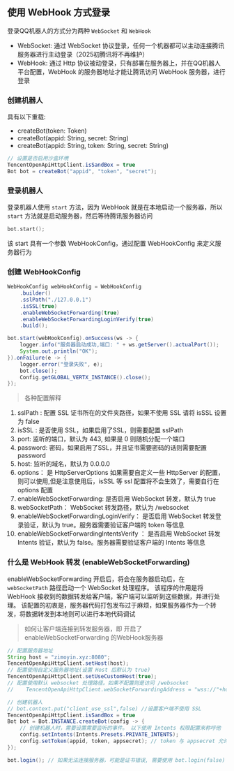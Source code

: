 ## 使用 WebHook 方式登录
登录QQ机器人的方式分为两种 `WebSocket` 和 `WebHook`
* WebSocket: 通过 WebSocket 协议登录，任何一个机器都可以主动连接腾讯服务器进行主动登录（2025初腾讯将不再维护）
* WebHook: 通过 Http 协议被动登录，只有部署在服务器上，并在QQ机器人平台配置，WebHook 的服务器地址才能让腾讯访问 WebHook 服务器，进行登录


### 创建机器人
具有以下重载:
* createBot(token: Token)
* createBot(appid: String, secret: String)
* createBot(appid: String, token: String, secret: String)
```java
// 设置是否启用沙盒环境
TencentOpenApiHttpClient.isSandBox = true
Bot bot = createBot("appid", "token", "secret");
```

### 登录机器人
登录机器人使用 `start` 方法，因为 WebHook 就是在本地启动一个服务器，所以 `start` 方法就是启动服务器，然后等待腾讯服务器访问
```kotlin
bot.start();
```
该 start 具有一个参数 WebHookConfig，通过配置 WebHookConfig 来定义服务器行为

### 创建 WebHookConfig
```java
WebHookConfig webHookConfig = WebHookConfig
    .builder()
    .sslPath("./127.0.0.1")
    .isSSL(true)
    .enableWebSocketForwarding(true)
    .enableWebSocketForwardingLoginVerify(true)
    .build();

bot.start(webHookConfig).onSuccess(ws -> {
    logger.info("服务器启动成功,端口: " + ws.getServer().actualPort());
    System.out.println("OK");
}).onFailure(e -> {
    logger.error("登录失败", e);
    bot.close();
    Config.getGLOBAL_VERTX_INSTANCE().close();
});
```
> 各种配置解释
1. sslPath : 配置 SSL 证书所在的文件夹路径，如果不使用 SSL 请将 isSSL 设置为 false
2. isSSL : 是否使用 SSL，如果启用了SSL，则需要配置 sslPath
3. port: 监听的端口，默认为 443, 如果是 0 则随机分配一个端口
4. password: 密码，如果启用了SSL，并且证书需要密码的话则需要配置 password
5. host: 监听的域名，默认为 0.0.0.0
6. options： 是 HttpServerOptions 如果需要自定义一些 HttpServer 的配置，则可以使用,但是注意使用后，isSSL 等 ssl 配置将不会生效了，需要自行在 options 配置
7. enableWebSocketForwarding: 是否启用 WebSocket 转发，默认为 true
8. webSocketPath： WebSocket 转发路径，默认为 /websocket
9. enableWebSocketForwardingLoginVerify： 是否启用 WebSocket 转发登录验证，默认为 true。服务器需要验证客户端的 token 等信息
10. enableWebSocketForwardingIntentsVerify ： 是否启用 WebSocket 转发 Intents 验证，默认为 false。服务器需要验证客户端的 Intents 等信息

### 什么是 WebHook 转发 (enableWebSocketForwarding)
enableWebSocketForwarding 开启后，将会在服务器启动后，在 `webSocketPath` 路径启动一个 WebSocket 处理程序。
该程序的作用是将 WebHook 接收到的数据转发给客户端，客户端可以监听到这些数据，并进行处理。
该配置的初衷是，服务器代码打包发布过于麻烦，如果服务器作为一个转发，将数据转发到本地则可以进行本地代码调试

> 如何让客户端连接到转发服务器，即 开启了 enableWebSocketForwarding 的WebHook服务器
```java
// 配置服务器地址
String host = "zimoyin.xyz:8080";
TencentOpenApiHttpClient.setHost(host);
// 配置使用自定义服务器地址(设置 Host 后默认为 true)
TencentOpenApiHttpClient.setUseCustomHost(true);
// 配置使用默认 websocket 处理路径。如果不配置则是访问 /websocket
//    TencentOpenApiHttpClient.webSocketForwardingAddress = "wss://"+host+"/ws"

// 创建机器人
// bot.context.put("client_use_ssl",false) //设置客户端不使用 SSL
TencentOpenApiHttpClient.isSandBox = true
Bot bot = Bot.INSTANCE.createBot(config -> {
    // 创建机器人时，需要设置需要监听的事件。 以下使用 Intents 权限配置来称呼他
    config.setIntents(Intents.Presets.PRIVATE_INTENTS);
    config.setToken(appid, token, appsecret); // token 与 appsecret 允许各选其一
});

bot.login(); // 如果无法连接服务器，可能是证书错误, 需要使用 bot.login(false) 忽略 服务器证书与服务器IP不匹配问题
```


